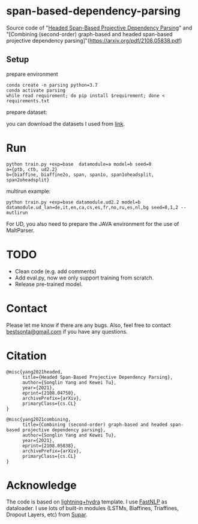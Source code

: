 # span-based-dependency-parsing
Source code of "[Headed Span-Based Projective Dependency Parsing](http://arxiv.org/abs/2108.04750)" and "[Combining (second-order) graph-based and headed span-based projective dependency parsing]"(https://arxiv.org/pdf/2108.05838.pdf)

## Setup
prepare environment 
```
conda create -n parsing python=3.7
conda activate parsing
while read requirement; do pip install $requirement; done < requirements.txt 
```

prepare dataset:

you can download the datasets I used from [link](https://mega.nz/file/jFIijLTI#b0b7550tdYVNcpGfgaXc0sk0F943lrt8D35v1SW2wbg). 

# Run
```
python train.py +exp=base  datamodule=a model=b seed=0
a={ptb, ctb, ud2.2}
b={biaffine, biaffine2o, span, span1o, span1oheadsplit, span2oheadsplit}
```

multirun example:
```
python train.py +exp=base datamodule.ud2.2 model=b datamodule.ud_lan=de,it,en,ca,cs,es,fr,no,ru,es,nl,bg seed=0,1,2 --mutlirun
```
For UD, you also need to prepare the JAVA environment for the use of MaltParser.

# TODO
- Clean code (e.g. add comments)
- Add eval.py, now we only support training from scratch. 
- Release pre-trained model.

# Contact
Please let me know if there are any bugs. Also, feel free to contact bestsonta@gmail.com if you have any questions.

# Citation
```
@misc{yang2021headed,
      title={Headed Span-Based Projective Dependency Parsing}, 
      author={Songlin Yang and Kewei Tu},
      year={2021},
      eprint={2108.04750},
      archivePrefix={arXiv},
      primaryClass={cs.CL}
}

@misc{yang2021combining,
      title={Combining (second-order) graph-based and headed span-based projective dependency parsing}, 
      author={Songlin Yang and Kewei Tu},
      year={2021},
      eprint={2108.05838},
      archivePrefix={arXiv},
      primaryClass={cs.CL}
}
```

# Acknowledge
The code is based on [lightning+hydra](https://github.com/ashleve/lightning-hydra-template) template. I use [FastNLP](https://github.com/fastnlp/fastNLP) as dataloader. I use lots of built-in modules (LSTMs, Biaffines, Triaffines, Dropout Layers, etc) from [Supar](https://github.com/yzhangcs/parser/tree/main/supar).  

